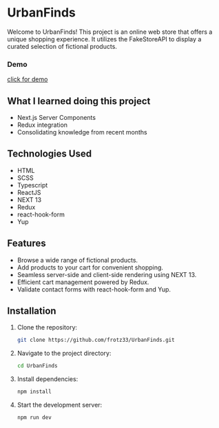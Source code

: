 # UrbanFinds

Welcome to UrbanFinds! This project is an online web store that offers a unique shopping experience. It utilizes the FakeStoreAPI to display a curated selection of fictional products.

### Demo

[click for demo](https://urban-finds.vercel.app/)

## What I learned doing this project

- Next.js Server Components
- Redux integration
- Consolidating knowledge from recent months

## Technologies Used

- HTML
- SCSS
- Typescript
- ReactJS
- NEXT 13
- Redux
- react-hook-form
- Yup

## Features

- Browse a wide range of fictional products.
- Add products to your cart for convenient shopping.
- Seamless server-side and client-side rendering using NEXT 13.
- Efficient cart management powered by Redux.
- Validate contact forms with react-hook-form and Yup.

## Installation

1. Clone the repository:

   ```bash
   git clone https://github.com/frotz33/UrbanFinds.git
   ```
2. Navigate to the project directory:

   ```sh
   cd UrbanFinds
   ```
3. Install dependencies:

   ```sh
   npm install
   ```
   
4. Start the development server:

   ```sh
   npm run dev
   ```

